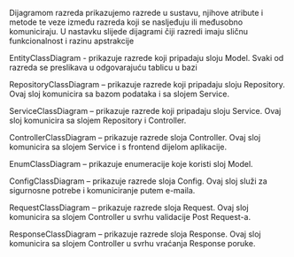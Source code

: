 Dijagramom razreda prikazujemo razrede u sustavu, njihove atribute i metode te veze između razreda koji se nasljeđuju ili međusobno komuniciraju. U nastavku slijede dijagrami čiji razredi imaju sličnu funkcionalnost i razinu apstrakcije

EntityClassDiagram - prikazuje razrede koji pripadaju sloju Model. Svaki od razreda se preslikava u odgovarajuću tablicu u bazi

RepositoryClassDiagram – prikazuje razrede koji pripadaju sloju Repository. Ovaj sloj komunicira sa bazom podataka i sa slojem Service.

ServiceClassDiagram – prikazuje razrede koji pripadaju sloju Service. Ovaj sloj komunicira sa slojem Repository i Controller.

ControllerClassDiagram – prikazuje razrede sloja Controller. Ovaj sloj komunicira sa slojem Service i s frontend dijelom aplikacije.

EnumClassDiagram – prikazuje enumeracije koje koristi sloj Model.

ConfigClassDiagram – prikazuje razrede sloja Config. Ovaj sloj služi za sigurnosne potrebe i komuniciranje putem e-maila.

RequestClassDiagram – prikazuje razrede sloja Request. Ovaj sloj komunicira sa slojem Controller u svrhu validacije Post Request-a.

ResponseClassDiagram – prikazuje razrede sloja Response. Ovaj sloj komunicira sa slojem Controller u svrhu vraćanja Response poruke.